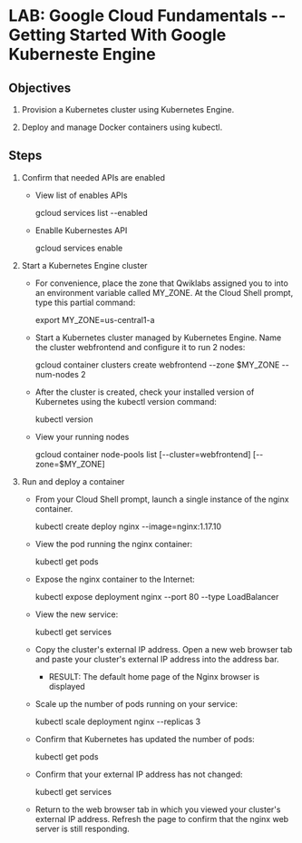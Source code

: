 # LAB: Google Cloud Fundamentals -- Getting Started With Google Kuberneste Engine


## Objectives

1. Provision a Kubernetes cluster using Kubernetes Engine.

2. Deploy and manage Docker containers using kubectl.


## Steps

1. Confirm that needed APIs are enabled

    * View list of enables APIs

        gcloud services list --enabled

    * Enablle Kubernestes API

        gcloud services enable 

2. Start a Kubernetes Engine cluster

    * For convenience, place the zone that Qwiklabs assigned you to into an environment variable called MY_ZONE. At the Cloud Shell prompt, type this partial command:

        export MY_ZONE=us-central1-a

    * Start a Kubernetes cluster managed by Kubernetes Engine. Name the cluster webfrontend and configure it to run 2 nodes:

        gcloud container clusters create webfrontend --zone $MY_ZONE --num-nodes 2

    * After the cluster is created, check your installed version of Kubernetes using the kubectl version command:

        kubectl version

    * View your running nodes

        gcloud container node-pools list [--cluster=webfrontend] [--zone=$MY_ZONE]


3. Run and deploy a container

    * From your Cloud Shell prompt, launch a single instance of the nginx container.

        kubectl create deploy nginx --image=nginx:1.17.10
    
    * View the pod running the nginx container:

        kubectl get pods

    * Expose the nginx container to the Internet:

        kubectl expose deployment nginx --port 80 --type LoadBalancer

    * View the new service:

        kubectl get services

    * Copy the cluster's external IP address. Open a new web browser tab and paste your cluster's external IP address into the address bar. 
    
        * RESULT:
            The default home page of the Nginx browser is displayed

    * Scale up the number of pods running on your service:

        kubectl scale deployment nginx --replicas 3


    * Confirm that Kubernetes has updated the number of pods:

        kubectl get pods

    * Confirm that your external IP address has not changed:

        kubectl get services

    * Return to the web browser tab in which you viewed your cluster's external IP address. Refresh the page to confirm that the nginx web server is still responding.
